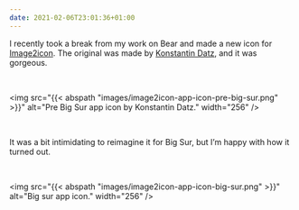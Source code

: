 ```yaml
---
date: 2021-02-06T23:01:36+01:00
---
```


I recently took a break from my work on Bear and made a new icon for <a href="https://img2icnsapp.com">Image2icon</a>. The original was made by <a href="http://www.konstantindatz.de">Konstantin Datz</a>, and it was gorgeous.

<br>

<img src="{{< abspath "images/image2icon-app-icon-pre-big-sur.png" >}}" alt="Pre Big Sur app icon by Konstantin Datz." width="256" />

<br>

It was a bit intimidating to reimagine it for Big Sur, but I’m happy with how it turned out.

<br>

<img src="{{< abspath "images/image2icon-app-icon-big-sur.png" >}}" alt="Big sur app icon." width="256" />